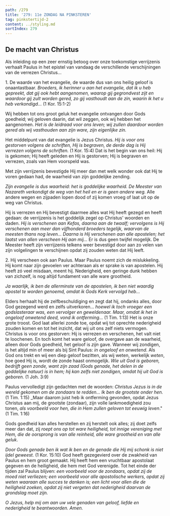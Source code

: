 ```yaml
---
path: /279
title: '279: 11e ZONDAG NA PINKSTEREN'
tag: pinkstertijd-2
content: ../styling.md
sortIndex: 279
---
```


## De macht van Christus

Als inleiding op een zeer ernstig betoog over onze toekomstige verrijzenis verhaalt Paulus in het epistel van vandaag de verschillende verschijningen van de verrezen Christus...

1\. De waarde van het evangelie, de waarde dus van ons heilig geloof is onaantastbaar. _Broeders, ik herinner u aan het evangelie, dat ik u heb gepreekt, dat gij ook hebt aangenomen, waarop gij gegrondvest zijt en waardoor gij zult worden gered, zo gij vasthoudt aan de zin, waarin ik het u heb verkondigd..._ (1 Kor. 15:1-2)

Wij hebben tot ons groot geluk het evangelie ontvangen door Gods goedheid; wij geloven daarin, dat wil zeggen, ook wij hebben het aangenomen. _Het is de leidraad voor ons leven; wij zullen daardoor worden gered als wij vasthouden aan zijn ware, zijn eigenlijke zin._

Het middelpunt van dat evangelie is Jezus Christus. _Hij is voor ons gestorven volgens de schriften, Hij is begraven, de derde dag is Hij verrezen volgens de schriften._ (1 Kor. 15:4) Dat is het begin van ons heil: Hij is gekomen; Hij heeft geleden en Hij is gestorven; Hij is begraven en verrezen, zoals van Hem voorspeld was.

Met zijn verrijzenis bevestigde Hij meer dan met welk wonder ook dat Hij te voren gedaan had, de waarheid van zijn goddelijke zending.

_Zijn evangelie is dus waarheid: het is goddelijke waarheid. De Meester van Nazareth verkondigt de weg van het heil en er is geen andere weg._ Alle andere wegen en zijpaden lopen dood of zij komen vroeg of laat uit op de weg van Christus.

Hij is verrezen en Hij bevestigt daarmee alles wat Hij heeft gezegd en heeft gedaan: de verrijzenis is het goddelijk zegel op Christus' woorden en daden. _Hij is verschenen aan Kefas, daarna aan de twaalf; vervolgens is Hij verschenen aan meer dan vijfhonderd broeders tegelijk, waarvan de meesten thans nog leven... Daarna is Hij verschenen aan alle apostelen; het laatst van allen verscheen Hij aan mij..._ Er is dus geen twijfel mogelijk. De Meester heeft zijn verrijzenis telkens weer bevestigd door aan zo velen van zijn volgelingen te verschijnen opdat zij zouden weten dat Hij leeft.

2\. Hij verscheen ook aan Paulus. Maar Paulus noemt zich de mislukkeling. Hij komt naar zijn gevoelen ver achteraan als er sprake is van apostelen. Hij heeft zó veel misdaan, meent hij. Nederigheid, een geringe dunk hebben van zichzelf, is nog altijd fundament van alle ware grootheid.

_Ja waarlijk, ik ben de allerminste van de apostelen, ik ben niet waardig apostel te worden genoemd, omdat ik Gods Kerk vervolgd heb..._

Elders herhaalt hij de zelfbeschuldiging en zegt dat hij, ondanks alles, door God gezegend werd en zelfs uitverkoren... _hoewel ik toch vroeger een godslasteraar was, een vervolger en geweldenaar. Maar, omdat ik het in ongeloof onwetend deed, vond ik ontferming..._ (1 Tim. 1:13) Het is onze grote troost. God laat allerlei zonde toe, opdat wij tot oprechte nederigheid zouden komen en tot het inzicht, dat wij uit ons zelf niets vermogen. Christus is voor ons gestorven: Hij is verrezen en verschenen, het valt niet te loochenen. En toch komt het ware geloof, de overgave aan de waarheid, alleen door Gods goedheid, het geloof is _zijn_ gave. Wanneer wij zondigen, is het altijd min of meer als bij Sint Paulus: _in ongeloof en onwetend_. Als God ons trekt en wij een diep geloof bezitten, als wij weten, werkelijk _weten_, hoe goed Hij is, wordt de zonde haast onmogelijk. _Wie uit God is geboren, bedrijft geen zonde, want zijn zaad (Gods genade, het delen in de goddelijke natuur) is in hem; hij kan zelfs niet zondigen, omdat hij uit God is geboren._ (1 Joh. 3:9)

Paulus vervolledigt zijn gedachten met de woorden: _Christus Jezus is in de wereld gekomen om de zondaars te redden... Ik ben de grootste onder hen._ (1 Tim. 1:15) _Maar daarom juist heb ik ontferming gevonden, opdat Jezus Christus aan mij, de grootste (zondaar), zijn volle lankmoedigheid zou tonen, _als voorbeeld voor hen, die in Hem zullen geloven tot eeuwig leven_." (1 Tim. 1:16)

Gods goedheid kan alles herstellen en zij herstelt ook alles; zij doet zelfs meer dan dat, zij _roept ons op tot ware heiligheid, tot innige vereniging met Hem, die de oorsprong is van alle reinheid, alle ware grootheid en van alle geluk_.

_Door Gods genade ben ik wat ik ben en de genade die Hij mij schonk is niet ijdel geweest._ (1 Kor. 15:10) God heeft gezegevierd over de zwakheid van Paulus en hem groot gemaakt. Hij heeft hem een vruchtbaar apostolaat gegeven en de heiligheid, die hem met God verenigde. Tot het einde der tijden zal Paulus blijven: _een voorbeeld voor de zondaars, opdat zij de moed niet verliezen; een voorbeeld voor alle apostolische werkers, opdat zij weten waaraan alle succes te danken is; een licht voor allen die de heiligheid zoeken, opdat zij niet vergeten dat nederigheid daarvan de grondslag moet zijn._

_O Jezus, help mij om aan uw vele genaden van geloof, liefde en nederigheid te beantwoorden. Amen._
